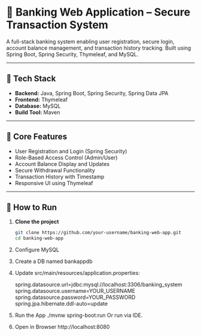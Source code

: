 # 🏦 Banking Web Application – Secure Transaction System

A full-stack banking system enabling user registration, secure login, account balance management, and transaction history tracking. Built using Spring Boot, Spring Security, Thymeleaf, and MySQL.

---

## 🔧 Tech Stack

- **Backend:** Java, Spring Boot, Spring Security, Spring Data JPA
- **Frontend:** Thymeleaf
- **Database:** MySQL
- **Build Tool:** Maven

---

## 🔐 Core Features

- User Registration and Login (Spring Security)
- Role-Based Access Control (Admin/User)
- Account Balance Display and Updates
- Secure Withdrawal Functionality
- Transaction History with Timestamp
- Responsive UI using Thymeleaf

---

## 🚀 How to Run

1. **Clone the project**
   ```bash
   git clone https://github.com/your-username/banking-web-app.git
   cd banking-web-app

2. Configure MySQL

2. Create a DB named bankappdb

3. Update src/main/resources/application.properties:

    spring.datasource.url=jdbc:mysql://localhost:3306/banking_system
    spring.datasource.username=YOUR_USERNAME
    spring.datasource.password=YOUR_PASSWORD
    spring.jpa.hibernate.ddl-auto=update

4. Run the App
./mvnw spring-boot:run
Or run via IDE.

5. Open in Browser
http://localhost:8080
